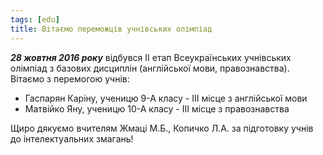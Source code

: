 ```yaml
---
tags: [edu]
title: Вітаємо переможців учнівських олімпіад
---
```


**_28 жовтня 2016 року_** відбувся ІІ етап Всеукраїнських учнівських олімпіад з базових дисциплін (англійської мови, правознавства). Вітаємо з перемогою учнів:

* Гаспарян Каріну, ученицю 9-А класу - ІІІ місце з англійської мови
* Матвійко Яну, ученицю 10-А класу - ІІІ місце з правознавства

Щиро дякуємо вчителям Жмаці М.Б., Копичко Л.А. за підготовку учнів до інтелектуальних змагань!
